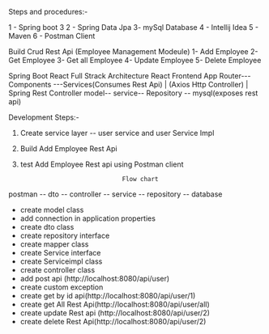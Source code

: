 Steps and procedures:-

1 - Spring boot 3
2 - Spring Data Jpa
3- mySql Database
4 - Intellij Idea
5 - Maven
6 - Postman Client

Build Crud Rest Api (Employee Management Modeule)
1- Add Employee
2- Get Employee
3- Get all Employee
4- Update Employee
5- Delete Employee

Spring Boot React Full Strack Architecture
React Frontend App
Router--- Components ---Services(Consumes Rest Api)
              |
(Axios Http Controller)
              |
Spring Rest Controller
model-- service-- Repository -- mysql(exposes rest api)

Development Steps:-
1. Create service layer -- user service and user Service Impl
2. Build Add Employee Rest Api
3. test Add Employee Rest api using Postman client
                                   
								   Flow chart
postman -- dto -- controller -- service -- repository -- database

- create model class
- add connection in application properties
- create dto class
- create repository interface
- create mapper class
- create Service interface
- create Serviceimpl class
- create controller class
- add post api (http://localhost:8080/api/user)
- create custom exception 
- create get by id api(http://localhost:8080/api/user/1)
- create get All Rest Api(http://localhost:8080/api/user/all)
- create update Rest api (http://localhost:8080/api/user/2)
- create delete Rest Api(http://localhost:8080/api/user/2)
